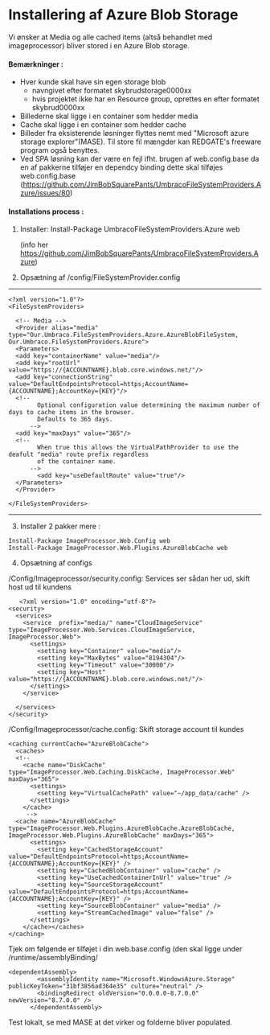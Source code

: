 
Installering af Azure Blob Storage
================================

Vi ønsker at Media og alle cached items (altså behandlet med imageprocessor) bliver stored i en Azure Blob storage. 

#### Bemærkninger : 
- Hver kunde skal have sin egen storage blob
  - navngivet efter formatet skybrudstorage0000xx
  - hvis projektet ikke har en Resource group, oprettes en efter formatet skybrud0000xx
- Billederne skal ligge i en container som hedder media
- Cache skal ligge i en container som hedder cache
- Billeder fra eksisterende løsninger flyttes nemt med "Microsoft azure storage explorer"(MASE). Til store fil mængder kan REDGATE's freeware program også benyttes.
- Ved SPA løsning kan der være en fejl ifht. brugen af web.config.base da en af pakkerne tilføjer en dependcy binding dette skal tilføjes web.config.base (https://github.com/JimBobSquarePants/UmbracoFileSystemProviders.Azure/issues/80)

#### Installations process : 

1. Installer: 
    Install-Package UmbracoFileSystemProviders.Azure web
    
   (info her https://github.com/JimBobSquarePants/UmbracoFileSystemProviders.Azure)

2. Opsætning af /config/FileSystemProvider.config
------
```
<?xml version="1.0"?>
<FileSystemProviders>
  
  <!-- Media -->
  <Provider alias="media" type="Our.Umbraco.FileSystemProviders.Azure.AzureBlobFileSystem, Our.Umbraco.FileSystemProviders.Azure">
  <Parameters>
  <add key="containerName" value="media"/>
  <add key="rootUrl" value="https://{ACCOUNTNAME}.blob.core.windows.net/"/>
  <add key="connectionString" value="DefaultEndpointsProtocol=https;AccountName={ACCOUNTNAME};AccountKey={KEY}"/>
  <!--
        Optional configuration value determining the maximum number of days to cache items in the browser.
        Defaults to 365 days.
      -->
  <add key="maxDays" value="365"/>
  <!--
        When true this allows the VirtualPathProvider to use the deafult "media" route prefix regardless 
        of the container name.
      -->
  		<add key="useDefaultRoute" value="true"/>
  </Parameters>
  </Provider>
   
</FileSystemProviders>
```
------

3. Installer 2 pakker mere :
```
Install-Package ImageProcessor.Web.Config web
Install-Package ImageProcessor.Web.Plugins.AzureBlobCache web
```

4. Opsætning af configs 

/Config/Imageprocessor/security.config:
Services ser sådan her ud, skift host ud til kundens

```
   <?xml version="1.0" encoding="utf-8"?>
<security>
  <services>
    <service  prefix="media/" name="CloudImageService" type="ImageProcessor.Web.Services.CloudImageService, ImageProcessor.Web">
      <settings>
        <setting key="Container" value="media"/>
        <setting key="MaxBytes" value="8194304"/>
        <setting key="Timeout" value="30000"/>
        <setting key="Host" value="https://{ACCOUNTNAME}.blob.core.windows.net/"/>
      </settings>
    </service>
    
  </services>
</security> 
```

/Config/Imageprocessor/cache.config:
Skift storage account til kundes

```
<caching currentCache="AzureBlobCache">
  <caches>
  <!--
    <cache name="DiskCache" type="ImageProcessor.Web.Caching.DiskCache, ImageProcessor.Web" maxDays="365">
      <settings>
        <setting key="VirtualCachePath" value="~/app_data/cache" />
      </settings>
    </cache>
     -->
  <cache name="AzureBlobCache" type="ImageProcessor.Web.Plugins.AzureBlobCache.AzureBlobCache, ImageProcessor.Web.Plugins.AzureBlobCache" maxDays="365">
      <settings>
        <setting key="CachedStorageAccount" value="DefaultEndpointsProtocol=https;AccountName={ACCOUNTNAME};AccountKey={KEY}" />
        <setting key="CachedBlobContainer" value="cache" />
        <setting key="UseCachedContainerInUrl" value="true" />
        <setting key="SourceStorageAccount" value="DefaultEndpointsProtocol=https;AccountName={ACCOUNTNAME};AccountKey={KEY}" />
        <setting key="SourceBlobContainer" value="media" />
        <setting key="StreamCachedImage" value="false" />
      </settings>
    </cache></caches>
</caching>
```

Tjek om følgende er tilføjet i din web.base.config (den skal ligge under /runtime/assemblyBinding/

```
<dependentAssembly>
        <assemblyIdentity name="Microsoft.WindowsAzure.Storage" publicKeyToken="31bf3856ad364e35" culture="neutral" />
        <bindingRedirect oldVersion="0.0.0.0-8.7.0.0" newVersion="8.7.0.0" />
      </dependentAssembly>
```

Test lokalt, se med MASE at det virker og folderne bliver populated.